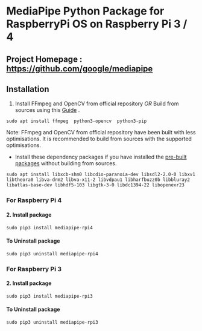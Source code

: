 # MediaPipe Python Package for RaspberryPi OS on Raspberry Pi 3 / 4

## Project Homepage : https://github.com/google/mediapipe


## Installation
1. Install FFmpeg and OpenCV from official repository  *OR*  Build from sources using this [Guide](https://github.com/superuser789/MediaPipe-on-RaspberryPi/blob/main/BuildingFFMPEG%26OpenCV.md) .
```
sudo apt install ffmpeg  python3-opencv  python3-pip
```
Note: FFmpeg and OpenCV from official repository have been built with less optimisations. It is recommended to build from sources with the supported optimisations.

* Install these dependency packages if you have installed the [pre-built packages](https://github.com/superuser789/MediaPipe-on-RaspberryPi) without building from sources.
```
sudo apt install libxcb-shm0 libcdio-paranoia-dev libsdl2-2.0-0 libxv1  libtheora0 libva-drm2 libva-x11-2 libvdpau1 libharfbuzz0b libbluray2 libatlas-base-dev libhdf5-103 libgtk-3-0 libdc1394-22 libopenexr23
```



### For Raspberry Pi 4
#### 2. Install package
```
sudo pip3 install mediapipe-rpi4
```

#### To Uninstall package
```
sudo pip3 uninstall mediapipe-rpi4
```


### For Raspberry Pi 3
#### 2. Install package
```
sudo pip3 install mediapipe-rpi3
```

#### To Uninstall package
```
sudo pip3 uninstall mediapipe-rpi3
```


